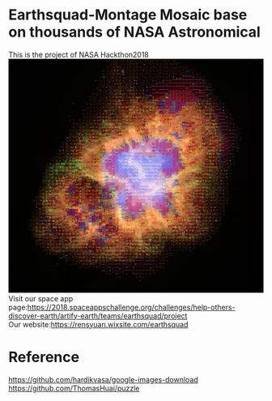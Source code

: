 # Earthsquad-Montage Mosaic base on thousands of NASA Astronomical  
This is the project of NASA Hackthon2018
![](https://github.com/superRenh/Earthsquad/blob/master/crab%20nebula32.jpg)
Visit our space app page:https://2018.spaceappschallenge.org/challenges/help-others-discover-earth/artify-earth/teams/earthsquad/project
</br>
Our website:https://rensyuan.wixsite.com/earthsquad

# Reference
https://github.com/hardikvasa/google-images-download
</br>
https://github.com/ThomasHuai/puzzle

